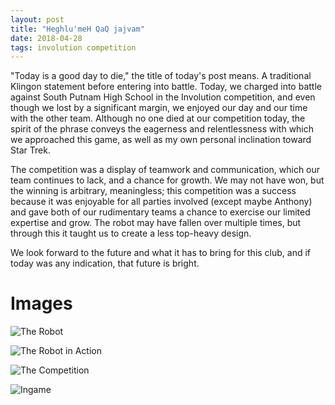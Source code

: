 ```yaml
---
layout: post
title: "Heghlu'meH QaQ jajvam"
date: 2018-04-28
tags: involution competition
---
```


"Today is a good day to die," the title of today's post means. A traditional Klingon statement before entering into battle. 
Today, we charged into battle against South Putnam High School in the Involution competition, and even though we lost by 
a significant margin, we enjoyed our day and our time with the other team. Although no one died at our competition today, 
the spirit of the phrase conveys the eagerness and relentlessness with which we approached this game, as well as my own 
personal inclination toward Star Trek. 

The competition was a display of teamwork and communication, which our team continues to lack, and a chance for growth. We may 
not have won, but the winning is arbitrary, meaningless; this competition was a success because it was enjoyable for all 
parties involved (except maybe Anthony) and gave both of our rudimentary teams a chance to exercise our limited expertise and 
grow. The robot may have fallen over multiple times, but through this it taught us to create a less top-heavy design.

We look forward to the future and what it has to bring for this club, and if today was any indication, that future is bright.

# Images

![The Robot](/pictures/downloaded_images/img_2828.jpg)


![The Robot in Action](/pictures/downloaded_images/img_2841.jpg)


![The Competition](/pictures/downloaded_images/img_2829.jpg)


![Ingame](/pictures/downloaded_images/img_2842.jpg)
